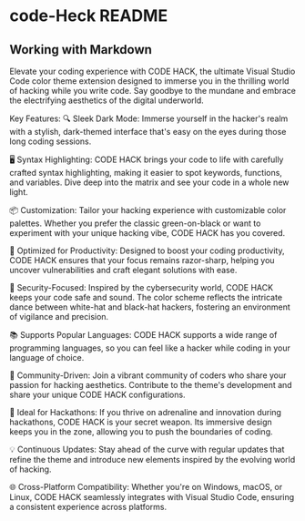 # code-Heck README

## Working with Markdown


Elevate your coding experience with CODE HACK, the ultimate Visual Studio Code color theme extension designed to immerse you in the thrilling world of hacking while you write code. Say goodbye to the mundane and embrace the electrifying aesthetics of the digital underworld.





Key Features:
🔍 Sleek Dark Mode: Immerse yourself in the hacker's realm with a stylish, dark-themed interface that's easy on the eyes during those long coding sessions.

🖥️ Syntax Highlighting: CODE HACK brings your code to life with carefully crafted syntax highlighting, making it easier to spot keywords, functions, and variables. Dive deep into the matrix and see your code in a whole new light.

📦 Customization: Tailor your hacking experience with customizable color palettes. Whether you prefer the classic green-on-black or want to experiment with your unique hacking vibe, CODE HACK has you covered.

🚀 Optimized for Productivity: Designed to boost your coding productivity, CODE HACK ensures that your focus remains razor-sharp, helping you uncover vulnerabilities and craft elegant solutions with ease.

🔐 Security-Focused: Inspired by the cybersecurity world, CODE HACK keeps your code safe and sound. The color scheme reflects the intricate dance between white-hat and black-hat hackers, fostering an environment of vigilance and precision.

📚 Supports Popular Languages: CODE HACK supports a wide range of programming languages, so you can feel like a hacker while coding in your language of choice.

🎉 Community-Driven: Join a vibrant community of coders who share your passion for hacking aesthetics. Contribute to the theme's development and share your unique CODE HACK configurations.

💼 Ideal for Hackathons: If you thrive on adrenaline and innovation during hackathons, CODE HACK is your secret weapon. Its immersive design keeps you in the zone, allowing you to push the boundaries of coding.

💡 Continuous Updates: Stay ahead of the curve with regular updates that refine the theme and introduce new elements inspired by the evolving world of hacking.

🌐 Cross-Platform Compatibility: Whether you're on Windows, macOS, or Linux, CODE HACK seamlessly integrates with Visual Studio Code, ensuring a consistent experience across platforms.